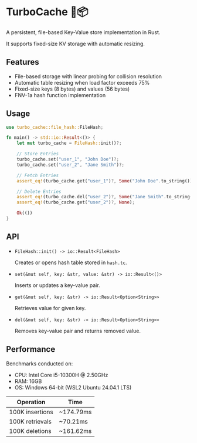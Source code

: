 # TurboCache 🚀📦

A persistent, file-based Key-Value store implementation in Rust. 

It supports fixed-size KV storage with automatic resizing.

## Features

- File-based storage with linear probing for collision resolution
- Automatic table resizing when load factor exceeds 75%
- Fixed-size keys (8 bytes) and values (56 bytes)
- FNV-1a hash function implementation

## Usage

```rust
use turbo_cache::file_hash::FileHash;

fn main() -> std::io::Result<()> {
    let mut turbo_cache = FileHash::init()?;

    // Store Entries
    turbo_cache.set("user_1", "John Doe")?;
    turbo_cache.set("user_2", "Jane Smith")?;

    // Fetch Entries
    assert_eq!(turbo_cache.get("user_1")?, Some("John Doe".to_string()));

    // Delete Entries
    assert_eq!(turbo_cache.del("user_2")?, Some("Jane Smith".to_string()));
    assert_eq!(turbo_cache.get("user_2")?, None);

    Ok(())
}
```

## API

- `FileHash::init() -> io::Result<FileHash>`

    Creates or opens hash table stored in `hash.tc`.

- `set(&mut self, key: &str, value: &str) -> io::Result<()>`
    
    Inserts or updates a key-value pair.

- `get(&mut self, key: &str) -> io::Result<Option<String>>`
    
    Retrieves value for given key.

- `del(&mut self, key: &str) -> io::Result<Option<String>>`
    
    Removes key-value pair and returns removed value.

## Performance

Benchmarks conducted on:

- CPU: Intel Core i5-10300H @ 2.50GHz
- RAM: 16GB
- OS: Windows 64-bit (WSL2 Ubuntu 24.04.1 LTS)

| Operation       | Time      |
| --------------- | --------- |
| 100K insertions | ~174.79ms |
| 100K retrievals | ~70.21ms  |
| 100K deletions  | ~161.62ms |
